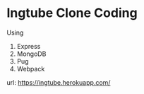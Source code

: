# Ingtube Clone Coding

Using  
1. Express  
2. MongoDB  
3. Pug  
4. Webpack

url: https://ingtube.herokuapp.com/
